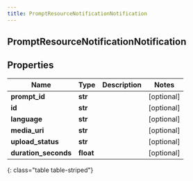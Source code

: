 ```yaml
---
title: PromptResourceNotificationNotification
---
```

## PromptResourceNotificationNotification

## Properties

|Name | Type | Description | Notes|
|------------ | ------------- | ------------- | -------------|
| **prompt_id** | **str** |  | [optional] |
| **id** | **str** |  | [optional] |
| **language** | **str** |  | [optional] |
| **media_uri** | **str** |  | [optional] |
| **upload_status** | **str** |  | [optional] |
| **duration_seconds** | **float** |  | [optional] |
{: class="table table-striped"}


